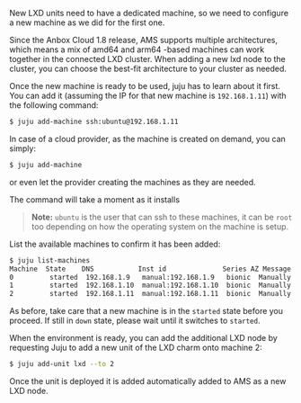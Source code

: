 New LXD units need to have a dedicated machine, so we need to configure a new machine as we did for the first one.

Since the Anbox Cloud 1.8 release,  AMS supports multiple architectures, which means a mix of amd64 and arm64 -based machines can work together in the connected LXD cluster. When adding a new lxd node to the cluster, you can choose the best-fit architecture to your cluster as needed.

Once the new machine is ready to be used, juju has to learn about it first. You can add it (assuming the IP for that new machine is `192.168.1.11`) with the following command:

```bash
$ juju add-machine ssh:ubuntu@192.168.1.11
```

In case of a cloud provider, as the machine is created on demand, you can simply:

```bash
$ juju add-machine
```

or even let the provider creating the machines as they are needed.

The command will take a moment as it installs

> **Note:**  `ubuntu` is the user that can ssh to these machines, it can be `root` too depending
    on how the operating system on the machine is setup.

List the available machines to confirm it has been added:

```bash
$ juju list-machines
Machine  State    DNS           Inst id              Series AZ Message
0    	  started  192.168.1.9   manual:192.168.1.9   bionic  Manually provisioned machine
1    	  started  192.168.1.10  manual:192.168.1.10  bionic  Manually provisioned machine
2    	  started  192.168.1.11  manual:192.168.1.11  bionic  Manually provisioned machine
```

As before, take care that a new machine is in the `started` state before you proceed. If
still in `down` state, please wait until it switches to `started`.

When the environment is ready, you can add the additional LXD node by requesting Juju to add a new unit of the LXD charm onto machine 2:

```bash
$ juju add-unit lxd --to 2
```

Once the unit is deployed it is added automatically added to AMS as a new LXD node.

